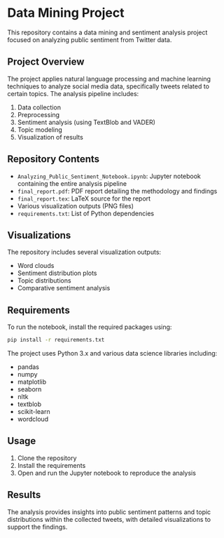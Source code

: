 # Data Mining Project

This repository contains a data mining and sentiment analysis project focused on analyzing public sentiment from Twitter data.

## Project Overview

The project applies natural language processing and machine learning techniques to analyze social media data, specifically tweets related to certain topics. The analysis pipeline includes:

1. Data collection
2. Preprocessing
3. Sentiment analysis (using TextBlob and VADER)
4. Topic modeling
5. Visualization of results

## Repository Contents

- `Analyzing_Public_Sentiment_Notebook.ipynb`: Jupyter notebook containing the entire analysis pipeline
- `final_report.pdf`: PDF report detailing the methodology and findings
- `final_report.tex`: LaTeX source for the report
- Various visualization outputs (PNG files)
- `requirements.txt`: List of Python dependencies

## Visualizations

The repository includes several visualization outputs:
- Word clouds
- Sentiment distribution plots
- Topic distributions
- Comparative sentiment analysis

## Requirements

To run the notebook, install the required packages using:

```bash
pip install -r requirements.txt
```

The project uses Python 3.x and various data science libraries including:
- pandas
- numpy
- matplotlib
- seaborn
- nltk
- textblob
- scikit-learn
- wordcloud

## Usage

1. Clone the repository
2. Install the requirements
3. Open and run the Jupyter notebook to reproduce the analysis

## Results

The analysis provides insights into public sentiment patterns and topic distributions within the collected tweets, with detailed visualizations to support the findings.
